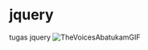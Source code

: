 # jquery
tugas jquery ![TheVoicesAbatukamGIF](https://github.com/user-attachments/assets/4b41bd98-bdcc-4442-a92b-b04a42b08d85)


